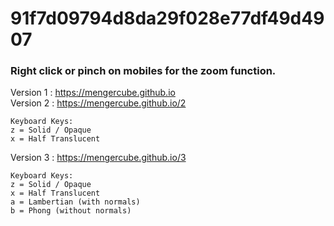# 91f7d09794d8da29f028e77df49d4907
### Right click or pinch on mobiles for the zoom function.

Version 1 : https://mengercube.github.io<br>
Version 2 : https://mengercube.github.io/2
```
Keyboard Keys:
z = Solid / Opaque
x = Half Translucent
```
Version 3 : https://mengercube.github.io/3
```
Keyboard Keys:
z = Solid / Opaque
x = Half Translucent
a = Lambertian (with normals)
b = Phong (without normals)
```
